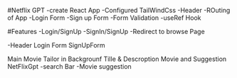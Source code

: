 #Netflix GPT
-create React App
-Configured TailWindCss
-Header
-ROuting of App
-Login Form
-Sign up Form
-Form Validation
-useRef Hook



#Features
 -Login/SignUp
  -SignIn/SignUp
  -Redirect to browse Page

-Header
  Login Form
  SignUpForm
  
Main Movie
     Tailor in Backgrounf
      Tille & Descroption
      Movie and Suggestion
NetFlixGpt
      -search Bar
      -Movie suggestion